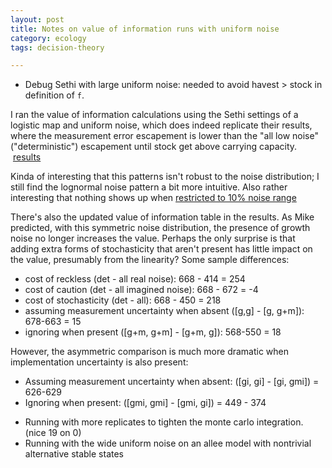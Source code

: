 ```yaml
---
layout: post
title: Notes on value of information runs with uniform noise
category: ecology
tags: decision-theory

---
```


* Debug Sethi with large uniform noise: needed to avoid havest > stock in definition of `f`.  

I ran the value of information calculations using the Sethi settings of a logistic map and uniform noise, which does indeed replicate their results, where the measurement error escapement is lower than the "all low noise" ("deterministic") escapement until stock get above carrying capacity.  [results](https://github.com/cboettig/pdg-control/blob/bced4825c8b9203ed2ab257a4c4fa7e40307cf11/inst/examples/voi_sethi_parameters.md)


Kinda of interesting that this patterns isn't robust to the noise distribution; I still find the lognormal noise pattern a bit more intuitive.  Also rather interesting that nothing shows up when [restricted to 10% noise range](https://github.com/cboettig/pdg-control/blob/e0ad849307bcbd12dfb49abae2865bd2abd1cf3b/inst/examples/voi_sethi_parameters.md) 


There's also the updated value of information table in the results.  As Mike predicted, with this symmetric noise distribution, the presence of growth noise no longer increases the value.  Perhaps the only surprise is that adding extra forms of stochasticity that aren't present has little impact on the value, presumably from the linearity? Some sample differences:

- cost of reckless (det - all real noise): 668 - 414 = 254
- cost of caution (det - all imagined noise): 668 - 672 = -4
- cost of stochasticity (det - all): 668 - 450 = 218
- assuming measurement uncertainty when absent ([g,g] - [g, g+m]): 678-663 = 15
- ignoring when present ([g+m, g+m] - [g+m, g]): 568-550 = 18

However, the asymmetric comparison is much more dramatic when implementation uncertainty is also present:

- Assuming measurement uncertainty when absent: ([gi, gi] - [gi, gmi]) = 626-629
- Ignoring when present: ([gmi, gmi] - [gmi, gi]) = 449 - 374


* Running with more replicates to tighten the monte carlo integration.  (nice 19 on 0)
* Running with the wide uniform noise on an allee model with nontrivial alternative stable states

